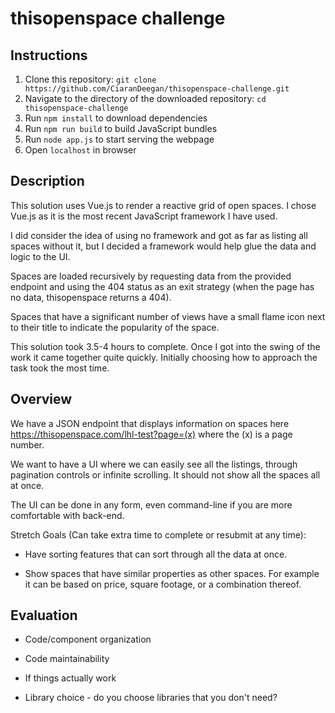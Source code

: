 # thisopenspace challenge

## Instructions

1. Clone this repository: `git clone https://github.com/CiaranDeegan/thisopenspace-challenge.git`
2. Navigate to the directory of the downloaded repository: `cd thisopenspace-challenge`
3. Run `npm install` to download dependencies
4. Run `npm run build` to build JavaScript bundles
5. Run `node app.js` to start serving the webpage
6. Open `localhost` in browser

## Description

This solution uses Vue.js to render a reactive grid of open spaces. I chose Vue.js as it is the most recent JavaScript framework I have used.

I did consider the idea of using no framework and got as far as listing all spaces without it, but I decided a framework would help glue the data and logic to the UI.

Spaces are loaded recursively by requesting data from the provided endpoint and using the 404 status as an exit strategy (when the page has no data, thisopenspace returns a 404).

Spaces that have a significant number of views have a small flame icon next to their title to indicate the popularity of the space.

This solution took 3.5-4 hours to complete. Once I got into the swing of the work it came together quite quickly. Initially choosing how to approach the task took the most time.

## Overview

We have a JSON endpoint that displays information on spaces here https://thisopenspace.com/lhl-test?page=(x) where the (x) is a page number. 

We want to have a UI where we can easily see all the listings, through pagination controls or infinite scrolling. It should not show all the spaces all at once. 

The UI can be done in any form, even command-line if you are more comfortable with back-end.  

Stretch Goals (Can take extra time to complete or resubmit at any time):

- Have sorting features that can sort through all the data at once.

- Show spaces that have similar properties as other spaces. For example it can be based on price, square footage, or a combination thereof.  

## Evaluation

- Code/component organization

- Code maintainability

- If things actually work

- Library choice - do you choose libraries that you don't need? 